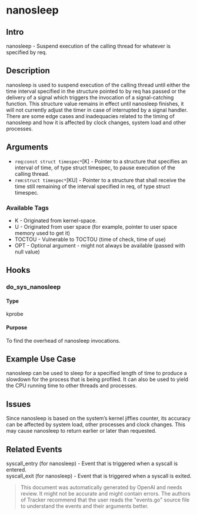 
# nanosleep

## Intro
nanosleep - Suspend execution of the calling thread for whatever is specified by req.

## Description
nanosleep is used to suspend execution of the calling thread until either the time interval specified in the structure pointed to by req has passed or the delivery of a signal which triggers the invocation of a signal-catching function. This structure value remains in effect until nanosleep finishes, it will not currently adjust the timer in case of interrupted by a signal handler. There are some edge cases and inadequacies related to the timing of nanosleep and how it is affected by clock changes, system load and other processes.

## Arguments
* `req`:`const struct timespec*`[K] - Pointer to a structure that specifies an interval of time, of type struct timespec, to pause execution of the calling thread.
* `rem`:`struct timespec*`[KU] - Pointer to a structure that shall receive the time still remaining of the interval specified in req, of type struct timespec.

### Available Tags
* K - Originated from kernel-space.
* U - Originated from user space (for example, pointer to user space memory used to get it)
* TOCTOU - Vulnerable to TOCTOU (time of check, time of use)
* OPT - Optional argument - might not always be available (passed with null value)

## Hooks
### do_sys_nanosleep
#### Type
kprobe
#### Purpose
To find the overhead of nanosleep invocations.

## Example Use Case
nanosleep can be used to sleep for a specified length of time to produce a slowdown for the process that is being profiled. It can also be used to yield the CPU running time to other threads and processes.

## Issues
Since nanosleep is based on the system’s kernel jiffies counter, its accuracy can be affected by system load, other processes and clock changes. This may cause nanosleep to return earlier or later than requested.

## Related Events
syscall_entry (for nanosleep) - Event that is triggered when a syscall is entered.  
syscall_exit (for nanosleep) - Event that is triggered when a syscall is exited.

> This document was automatically generated by OpenAI and needs review. It might
> not be accurate and might contain errors. The authors of Tracker recommend that
> the user reads the "events.go" source file to understand the events and their
> arguments better.
